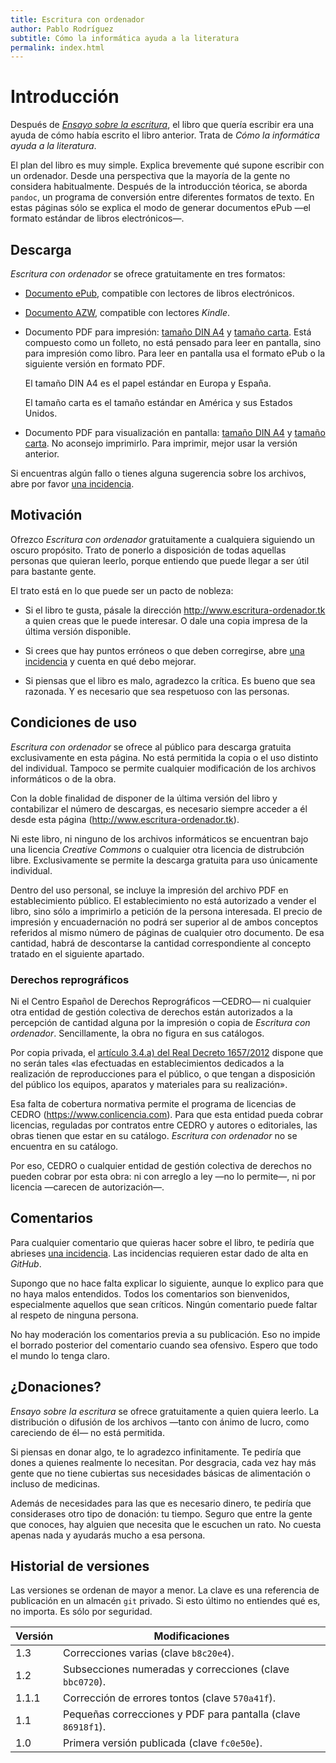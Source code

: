```yaml
---
title: Escritura con ordenador
author: Pablo Rodríguez
subtitle: Cómo la informática ayuda a la literatura
permalink: index.html
---
```


# Introducción

Después de [_Ensayo sobre la escritura_](http://www.ensayo-escritura.tk), el libro que quería escribir era una ayuda de cómo había escrito el libro anterior. Trata de _Cómo la informática ayuda a la literatura_.

El plan del libro es muy simple. Explica brevemente qué supone escribir con un ordenador. Desde una perspectiva que la mayoría de la gente no considera habitualmente. Después de la introducción téorica, se aborda `pandoc`, un programa de conversión entre diferentes formatos de texto. En estas páginas sólo se explica el modo de generar documentos ePub —el formato estándar de libros electrónicos—.

## Descarga

_Escritura con ordenador_ se ofrece gratuitamente en tres formatos:

* [Documento ePub](https://archive.org/download/escritura-ordenador/escritura-ordenador.epub), compatible con lectores de libros electrónicos.

* [Documento AZW](https://archive.org/download/escritura-ordenador/escritura-ordenador.azw), compatible con lectores _Kindle_.

* Documento PDF para impresión: [tamaño DIN A4](https://archive.org/download/escritura-ordenador/escritura-ordenador_A4-folleto.pdf) y [tamaño carta](https://archive.org/download/escritura-ordenador/escritura-ordenador_carta-folleto.pdf). Está compuesto como un folleto, no está pensado para leer en pantalla, sino para impresión como libro. Para leer en pantalla usa el formato ePub o la siguiente versión en formato PDF.

    El tamaño DIN A4 es el papel estándar en Europa y España.

    El tamaño carta es el tamaño estándar en América y sus Estados Unidos.

* Documento PDF para visualización en pantalla: [tamaño DIN A4](https://archive.org/download/escritura-ordenador/escritura-ordenador_A4.pdf) y [tamaño carta](https://archive.org/download/escritura-ordenador/escritura-ordenador_carta.pdf). No aconsejo imprimirlo. Para imprimir, mejor usar la versión anterior.

Si encuentras algún fallo o tienes alguna sugerencia sobre los archivos, abre por favor [una incidencia](https://github.com/ousia/escritura-ordenador/issues/new).


## Motivación

Ofrezco _Escritura con ordenador_ gratuitamente a cualquiera siguiendo un oscuro propósito. Trato de ponerlo a disposición de todas aquellas personas que quieran leerlo, porque entiendo que puede llegar a ser útil para bastante gente.

El trato está en lo que puede ser un pacto de nobleza:

* Si el libro te gusta, pásale la dirección <http://www.escritura-ordenador.tk> a quien creas que le puede interesar. O dale una copia impresa de la última versión disponible.

* Si crees que hay puntos erróneos o que deben corregirse, abre [una incidencia](https://github.com/ousia/escritura-ordenador/issues/new) y cuenta en qué debo mejorar.

* Si piensas que el libro es malo, agradezco la crítica. Es bueno que sea razonada. Y es necesario que sea respetuoso con las personas.

## Condiciones de uso

_Escritura con ordenador_ se ofrece al público para descarga gratuita exclusivamente en esta página. No está permitida la copia o el uso distinto del individual. Tampoco se permite cualquier modificación de los archivos informáticos o de la obra.

Con la doble finalidad de disponer de la última versión del libro y contabilizar el número de descargas, es necesario siempre acceder a él desde esta página (<http://www.escritura-ordenador.tk>).

Ni este libro, ni ninguno de los archivos informáticos se encuentran bajo una licencia _Creative Commons_ o cualquier otra licencia de distrubción libre. Exclusivamente se permite la descarga gratuita para uso únicamente individual.

Dentro del uso personal, se incluye la impresión del archivo PDF en establecimiento público. El establecimiento no está autorizado a vender el libro, sino sólo a imprimirlo a petición de la persona interesada. El precio de impresión y encuadernación no podrá ser superior al de ambos conceptos referidos al mismo número de páginas de cualquier otro documento. De esa cantidad, habrá de descontarse la cantidad correspondiente al concepto tratado en el siguiente apartado.

### Derechos reprográficos

Ni el Centro Español de Derechos Reprográficos —CEDRO— ni cualquier otra entidad de gestión colectiva de derechos están autorizados a la percepción de cantidad alguna por la impresión o copia de _Escritura con ordenador_. Sencillamente, la obra no figura en sus catálogos.

Por copia privada, el [artículo 3.4.a) del Real Decreto 1657/2012](https://www.boe.es/buscar/act.php?id=BOE-A-2012-14904#a3) dispone que no serán tales «las efectuadas en establecimientos dedicados a la realización de reproducciones para el público, o que tengan a disposición del público los equipos, aparatos y materiales para su realización».

Esa falta de cobertura normativa permite el programa de licencias de CEDRO (<https://www.conlicencia.com>). Para que esta entidad pueda cobrar licencias, reguladas por contratos entre CEDRO y autores o editoriales, las obras tienen que estar en su catálogo. _Escritura con ordenador_ no se encuentra en su catálogo.

Por eso, CEDRO o cualquier entidad de gestión colectiva de derechos no pueden cobrar por esta obra: ni con arreglo a ley —no lo permite—, ni por licencia —carecen de autorización—.

## Comentarios

Para cualquier comentario que quieras hacer sobre el libro, te pediría que abrieses [una incidencia](http://github.com/ousia/escritura-ordenador/issues/new). Las incidencias requieren estar dado de alta en _GitHub_.

Supongo que no hace falta explicar lo siguiente, aunque lo explico para que no haya malos entendidos. Todos los comentarios son bienvenidos, especialmente aquellos que sean críticos. Ningún comentario puede faltar al respeto de ninguna persona.

No hay moderación los comentarios previa a su publicación. Eso no impide el borrado posterior del comentario cuando sea ofensivo. Espero que todo el mundo lo tenga claro.

## ¿Donaciones?

_Ensayo sobre la escritura_ se ofrece gratuitamente a quien quiera leerlo. La distribución o difusión de los archivos —tanto con ánimo de lucro, como careciendo de él— no está permitida.

Si piensas en donar algo, te lo agradezco infinitamente. Te pediría que dones a quienes realmente lo necesitan. Por desgracia, cada vez hay más gente que no tiene cubiertas sus necesidades básicas de alimentación o incluso de medicinas.

Además de necesidades para las que es necesario dinero, te pediría que considerases otro tipo de donación: tu tiempo. Seguro que entre la gente que conoces, hay alguien que necesita que le escuchen un rato. No cuesta apenas nada y ayudarás mucho a esa persona.

## Historial de versiones

Las versiones se ordenan de mayor a menor. La clave es una referencia de publicación en un almacén `git` privado. Si esto último no entiendes qué es, no importa. Es sólo por seguridad.

Versión | Modificaciones
--------- | -----------------
1.3       | Correcciones varias (clave `b8c20e4`).
1.2       | Subsecciones numeradas y correcciones (clave `bbc0720`).
1.1.1     | Corrección de errores tontos (clave `570a41f`).
1.1       | Pequeñas correcciones y PDF para pantalla (clave `86918f1`).
1.0       | Primera versión publicada (clave `fc0e50e`).
